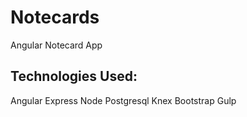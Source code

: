# Notecards
Angular Notecard App


## Technologies Used:
Angular
Express
Node
Postgresql
Knex
Bootstrap
Gulp

